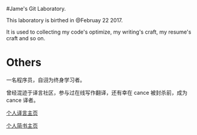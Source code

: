 #Jame's Git Laboratory.

This laboratory is birthed in @Februay 22 2017.  

It is used to collecting my code's optimize, my writing's craft, my resume's craft and so on.

# Others

一名程序员，自诩为终身学习者。

曾经混迹于译言社区，参与过在线写作翻译，还有幸在 cance 被封杀前，成为 cance 译者。

[个人译言主页](http://user.yeeyan.org/u/433166)

[个人简书主页](http://www.jianshu.com/u/uqDDrE)
